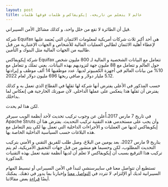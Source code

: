 ```yaml
---
layout: post
title: عالم لا يتعلم من تاريخه، إيكويفاكس و ظلمات فوقها ظلمات
---
```


قيل أن الطائرة لا تقع من خلل واحد، و كذلك مشاكل الأمن السيبراني.

شركة Equifax هي أحد أكبر ثلاث شركات أمريكية لمعلومات الائتمان التي يُعتمد عليها لإعطاء أهلية الائتمان لطالبي العمليات المالية للأشخاص و الجهات الإعتبارية من قبل طالبيه من الجهات المالية مثل البنوك و التأمين.

شركة إيكويفاكس Equifax تتعامل مع البيانات الشخصية و المالية لـ 800 مليون شخص حول العالم و تتعامل مع 88 مليون جهة لتزوديهم بهذه البيانات. يعني تملك و تتعامل مع 10% من بيانات العالم في أجهزة الكمبيوتر لديها. عدد موظفيها 14 ألف موظف و إيرادتها 5.12 مليار دولار و صافي ربحها 696 مليون دولار لعام 2022.

حسب المذكور في الأعلى يفترض أنها شركة لها ثقلها في القطاع الذي تعمل به و كذلك يفترض أن ثقلها هذا ينعكس على عملها الداخلي. لأن صورتك الخارجية هي إنعكاس لما بداخلك.

لكن هذا لم يحدث.

في تاريخ 7 مارس 2017،أٌعلن عن وجوب تركيب تحديث ﻷحد أنظمة الويب سيرفر Apache Struts وأن يجب على مستخدمي هذه التقنية تركيب التحديث. يفترض هنا أن إيكويفاكس لديها من العمليات و الأجراءات الداخلية التي تعمل بها لكي يتم التعامل مع هذه البلاغات حسب السياسية الداخلية الخاصة بها.

بتاريخ 9 مارس 2027، بعد يومين من البلاغ، وصل طلب للفريق التقني و الأمني بتركيب التحديث المطلوب، لكن وحسبما هو منشور من قبل جهات التحقيق الأمريكية، لم يتم تركيب هذا الترقيع بسبب أن إيكويفاكس لا تعلم أن لديها أنظمة تقنية تعمل بهذه التقنيات المذكورة.



تستطيع أن تتواصل معنا في سايبرسنشي لتبدأ في الأمن السيبراني أو تبسيط المهام السيبرانية لديك أو الإلتزام. لا تتردد في [التواصل معنا](https://www.cybersenshi.com/#contactUsBlock) وإخبارنا بما يدور في ذهنك. يمكنك أيضًا [قراءة](https://blog.cybersenshi.com) بعض مقالاتنا.
